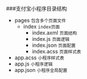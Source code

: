 ###支付宝小程序目录结构
- pages `包含多个页面文件`
    - index `index页面`
        - index.axml `页面结构`
        - index.js `页面逻辑`
        - index.json `页面配置`
        - index.acss `页面样式表`
- app.acss `小程序样式表`
- app.js `小程序逻辑`
- app.json `小程序全局配置`